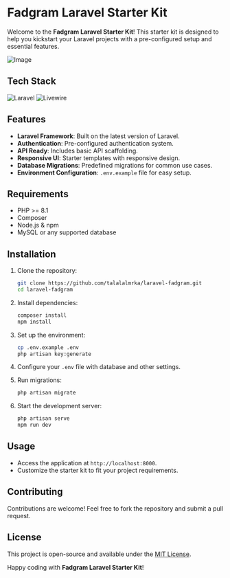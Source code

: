 # Fadgram Laravel Starter Kit

Welcome to the **Fadgram Laravel Starter Kit**! This starter kit is designed to help you kickstart your Laravel projects with a pre-configured setup and essential features.

![Image](https://github.com/user-attachments/assets/ec7bda9d-3bbe-4eb2-8fff-e84793925bba)

## Tech Stack

![Laravel](https://img.shields.io/badge/Laravel-FF2D20?style=for-the-badge&logo=laravel&logoColor=white)
![Livewire](https://img.shields.io/badge/Livewire-4E56A6?style=for-the-badge&logo=livewire&logoColor=white)

## Features

-   **Laravel Framework**: Built on the latest version of Laravel.
-   **Authentication**: Pre-configured authentication system.
-   **API Ready**: Includes basic API scaffolding.
-   **Responsive UI**: Starter templates with responsive design.
-   **Database Migrations**: Predefined migrations for common use cases.
-   **Environment Configuration**: `.env.example` file for easy setup.

## Requirements

-   PHP >= 8.1
-   Composer
-   Node.js & npm
-   MySQL or any supported database

## Installation

1. Clone the repository:

    ```bash
    git clone https://github.com/talalalmrka/laravel-fadgram.git
    cd laravel-fadgram
    ```

2. Install dependencies:

    ```bash
    composer install
    npm install
    ```

3. Set up the environment:

    ```bash
    cp .env.example .env
    php artisan key:generate
    ```

4. Configure your `.env` file with database and other settings.

5. Run migrations:

    ```bash
    php artisan migrate
    ```

6. Start the development server:
    ```bash
    php artisan serve
    npm run dev
    ```

## Usage

-   Access the application at `http://localhost:8000`.
-   Customize the starter kit to fit your project requirements.

## Contributing

Contributions are welcome! Feel free to fork the repository and submit a pull request.

## License

This project is open-source and available under the [MIT License](LICENSE).

Happy coding with **Fadgram Laravel Starter Kit**!

